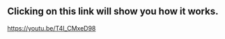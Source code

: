 Clicking on this link will show you how it works.
-------------------------------------------------

<https://youtu.be/T4I_CMxeD98>
